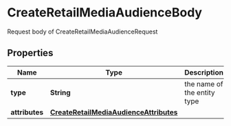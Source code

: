 

# CreateRetailMediaAudienceBody

Request body of CreateRetailMediaAudienceRequest

## Properties

Name | Type | Description | Notes
------------ | ------------- | ------------- | -------------
**type** | **String** | the name of the entity type | 
**attributes** | [**CreateRetailMediaAudienceAttributes**](CreateRetailMediaAudienceAttributes.md) |  | 




